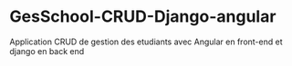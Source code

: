 # GesSchool-CRUD-Django-angular
 Application CRUD de gestion des etudiants avec Angular en front-end et django en back end
